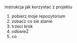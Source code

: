instrukcja jak korzystać z projektu

1. pobierz moje repozytorium
2. zobacz co sie stanie
3. trzeci krok
4. odświeŻ
5. co

